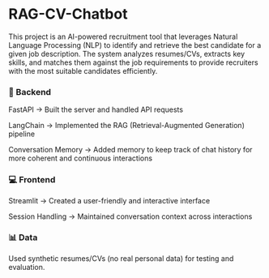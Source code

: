 ﻿# RAG-CV-Chatbot
This project is an AI-powered recruitment tool that leverages Natural Language Processing (NLP) to identify and retrieve the best candidate for a given job description. The system analyzes resumes/CVs, extracts key skills, and matches them against the job requirements to provide recruiters with the most suitable candidates efficiently.

### 🔧 Backend

FastAPI → Built the server and handled API requests

LangChain → Implemented the RAG (Retrieval-Augmented Generation) pipeline

Conversation Memory → Added memory to keep track of chat history for more coherent and continuous interactions

### 💻 Frontend

Streamlit → Created a user-friendly and interactive interface

Session Handling → Maintained conversation context across interactions

### 📊 Data

Used synthetic resumes/CVs (no real personal data) for testing and evaluation.

